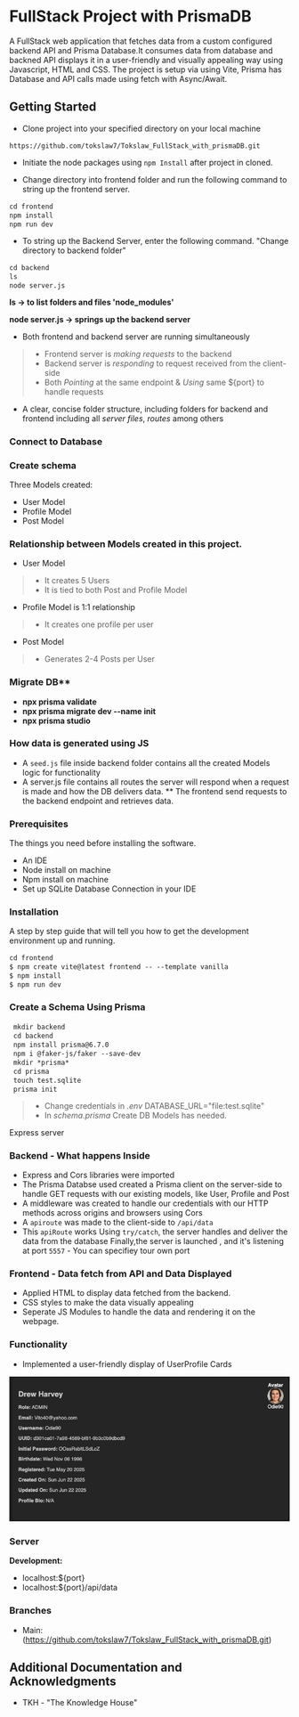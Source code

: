 # FullStack Project with PrismaDB

A FullStack web application that fetches data from a custom configured backend API and Prisma Database.It consumes data from database and backned API displays it in a user-friendly and visually appealing way using Javascript, HTML and CSS. The project is setup via using Vite, Prisma has Database and API calls  made using fetch with Async/Await.

## Getting Started

- Clone project into your specified directory on your local machine 
```
https://github.com/tokslaw7/Tokslaw_FullStack_with_prismaDB.git
```
 * Initiate the node packages using `npm Install` after project in cloned.

 * Change directory into frontend folder and run the following command to string up the frontend server.
```
cd frontend
npm install
npm run dev
```

 * To string up the Backend Server, enter the following command. "Change directory to backend folder"
``` 
cd backend
ls           
node server.js
```
**ls  -> to list folders and files 'node_modules'**

**node server.js -> springs up the backend server**

- Both frontend and backend server are running simultaneously

> - Frontend server is *making requests* to the backend 
> - Backend server is *responding* to request received from the client-side
> - Both *Pointing* at the same endpoint & *Using* same 
${port} to handle requests

- A clear, concise folder structure, including folders for backend and frontend including all  *server files*, *routes*   among others

### Connect to Database

### Create schema
Three Models created:
- User Model
- Profile Model
- Post Model

### Relationship between Models created in this project.
- User Model 
>- It creates 5 Users
>- It is tied to both Post and Profile Model
- Profile Model is 1:1 relationship
 >- It creates one  profile per user
- Post Model
>- Generates 2-4 Posts per User

### Migrate DB**
- **npx prisma validate**
- **npx prisma migrate dev --name init**
- **npx prisma studio**


### How data is generated using JS 
- A `seed.js` file inside backend folder contains all the created Models logic for functionality
- A server.js file contains all routes the server will respond when a request is made and how the DB delivers data.
** The frontend send requests to the backend endpoint and retrieves data.


### Prerequisites

The things you need before installing the software.

* An IDE
* Node install on machine
* Npm install on machine
* Set up SQLite Database Connection in your IDE

### Installation

A step by step guide that will tell you how to get the development environment up and running.

```
cd frontend
$ npm create vite@latest frontend -- --template vanilla
$ npm install
$ npm run dev
```

### Create a Schema Using Prisma
```
 mkdir backend
 cd backend
 npm install prisma@6.7.0
 npm i @faker-js/faker --save-dev 
 mkdir *prisma* 
 cd prisma 
 touch test.sqlite
 prisma init
```
>- Change credentials in *.env* DATABASE_URL="file:test.sqlite"
>- In *schema.prisma* Create DB Models has needed.

Express server 
### Backend - What happens Inside 

- Express and Cors libraries were imported
- The Prisma Databse used created a Prisma client on the server-side to handle GET requests with our existing models, like User, Profile and Post
- A middleware was created to handle our credentials with our HTTP methods across origins and browsers using Cors
- A `apiroute` was made to the client-side to `/api/data`
-  This  `apiRoute` works Using `try/catch`, the server handles and deliver the data from the database
Finally,the server is launched , and it's  listening at port `5557` - You can specifiey tour own port

### Frontend - Data fetch from API and Data Displayed 
- Applied HTML to display data fetched from the backend.
- CSS styles to make the data visually appealing
- Seperate JS Modules to handle the data and rendering it on the webpage. 

### Functionality
- Implemented a user-friendly display of UserProfile Cards

![FINAL API ](https://github.com/tokslaw7/Tokslaw_FullStack_with_prismaDB/blob/main/snapshots/github%20sample.png?raw=true)


### Server
**Development:** 
- localhost:${port} 
- localhost:${port}/api/data
 
### Branches

* Main: (https://github.com/tokslaw7/Tokslaw_FullStack_with_prismaDB.git)


## Additional Documentation and Acknowledgments
* TKH - "The Knowledge House"

